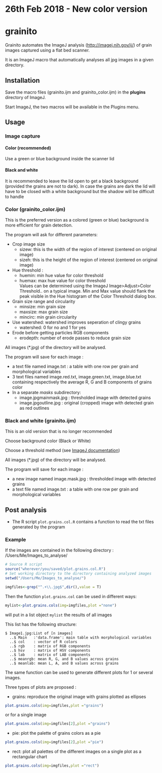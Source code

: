 # 26th Feb 2018 - New color version

# grainito
Grainito automates the ImageJ analysis (http://imagej.nih.gov/ij/) of grain images captured using a flat bed scanner.

It is an ImageJ macro that automatically analyses all jpg images in a given directory.


## Installation

Save the macro files (grainito.ijm and grainito_color.ijm) in the **plugins** directory of ImageJ.

Start ImageJ, the two macros will be available in the Plugins menu.

## Usage

### Image capture

#### Color (recommended)

Use a green or blue background inside the scanner lid

#### Black and white

It is recommended to leave the lid open to get a black background (provided the grains are not to dark). In case the grains are dark the lid will have to be closed with a white background but the shadow will be difficult to handle

### Color (grainito_color.ijm)
This is the preferred version as a colored (green or blue) background is more efficient for grain detection.

The program will ask for different parameters:

- Crop image size
    + sizew: this is the width of the region of interest (centered on original image)
    + sizeh: this is the height of the region of interest (centered on original image)
- Hue threshold : 
    + huemin: min hue value for color threshold
    + huemax: max hue value for color threshold  
    Values can be determined using the ImageJ Image>Adjust>Color Threshold.. on a typical image.  Min and Max value should flank the peak visible in the Hue histogram of the Color Threshold dialog box.
- Grain size range and circularity
    + minsize: min grain size
    + maxsize: max grain size
    + mincirc: min grain circularity
- Use watershed: watershed improves seperation of clingy grains
    + watershed: 0 for no and 1 for yes
- Erode before getting particles RGB components
    + erodepth: number of erode passes to reduce grain size

All images (*.jpg) of the directory will be analysed.

The program will save for each image :
- a text file named image.txt : a table with one row per grain and morphological variables
- 3 text files named image.red.txt, image.green.txt, image.blue.txt containing respectively the average R, G and B components of grains color
- In a separate *masks* subdirectory:
    + image.jpgmainmask.jpg : thresholded image with detected grains
    + image.jpgoutline.jpg : original (cropped) image with detected grain as red outlines


### Black and white (grainito.ijm)

This is an old version that is no longer recommended

Choose background color (Black or White)

Choose a threshold method (see [ImageJ documentation](http://imagej.net/Auto_Threshold))

All images (*.jpg) of the directory will be analysed.

The program will save for each image :
- a new image named image.mask.jpg : thresholded image with detected grains
- a text file named image.txt : a table with one row per grain and morphological variables


## Post analysis

- The R script `plot.grains.col.R` contains a function to read the txt files generated by the program

### Example

If the images are contained in the following directory : /Users/Me/Images_to_analyse/

```r
# Source R script
source("wherever/you/saved/plot.grains.col.R")
# Set working directory to the directory containing analyzed images
setwd("/Users/Me/Images_to_analyse/")

imgfiles<-grep("^.+\\.jpg$",dir(),value = T)
```

Then the function `plot.grains.col` can be used in different ways:

```r
mylist<-plot.grains.cols(img=imgfiles,plot ="none")
```

will put in a list object `mylist` the results of all images

This list has the following structure:

    $ Image1.jpg:List of [n images]
      ..$ Main   :'data.frame': main table with morphological variables  
      ..$ col    : vector of R colors  
      ..$ rgb    : matrix of RGB components  
      ..$ hsv    : matrix of HSV components  
      ..$ lab    : matrix of LAB components  
      ..$ meanrgb: mean R, G, and B values across grains  
      ..$ meanlab: mean L, A, and B values across grains  

The same function can be used to generate different plots for 1 or several images.

Three types of plots are proposed :

- grains: reproduce the original image with grains plotted as ellipses
```r
plot.grains.cols(img=imgfiles,plot ="grains")
```
or for a single image
```r
plot.grains.cols(img=imgfiles[2],plot ="grains")
```

- pie: plot the palette of grains colors as a pie
```r
plot.grains.cols(img=imgfiles[2],plot ="pie")
```

- rect: plot all palettes of the different images on a single plot as a rectangular chart
```r
plot.grains.cols(img=imgfiles,plot ="rect")
```



